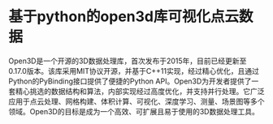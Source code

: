 # 基于python的open3d库可视化点云数据

Open3D是一个开源的3D数据处理库，首次发布于2015年，目前已经更新至0.17.0版本。该库采用MIT协议开源，并基于C++11实现，经过精心优化，且通过Python的PyBinding接口提供了便捷的Python API。Open3D为开发者提供了一套精心挑选的数据结构和算法，内部实现经过高度优化，并支持并行处理。它广泛应用于点云处理、网格构建、体积计算、可视化、深度学习、测量、场景图等多个领域。Open3D的目标是成为一个高效、可扩展且易于使用的3D数据处理工具。


